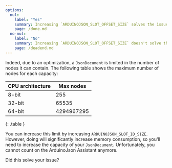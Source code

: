 ```yaml
---
options:
  nul:
    label: "Yes"
    summary: Increasing `ARDUINOJSON_SLOT_OFFSET_SIZE` solves the issue
    page: /done.md
  no-nul:
    label: "No"
    summary: Increasing `ARDUINOJSON_SLOT_OFFSET_SIZE` doesn't solve the issue
    page: /deadend.md
---
```


Indeed, due to an optimization, a `JsonDocument` is limited in the number of nodes it can contain.
The following table shows the maximum number of nodes for each capacity:

| CPU architecture | Max nodes  |
|------------------|------------|
| 8-bit            | 255        |
| 32-bit           | 65535      |
| 64-bit           | 4294967295 |

{: .table }

You can increase this limit by increasing `ARDUINOJSON_SLOT_ID_SIZE`.
However, doing will significantly increase memory consumption, so you'll need to increase the capacity of your `JsonDocument`.
Unfortunately, you cannot count on the ArduinoJson Assistant anymore.

Did this solve your issue?
